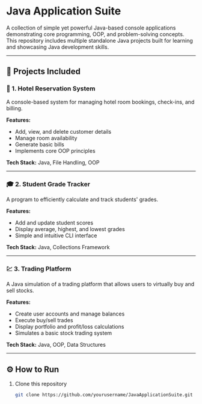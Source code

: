 # Java Application Suite

A collection of simple yet powerful Java-based console applications demonstrating core programming, OOP, and problem-solving concepts.  
This repository includes multiple standalone Java projects built for learning and showcasing Java development skills.

---

## 📂 Projects Included

### 🏨 1. Hotel Reservation System
A console-based system for managing hotel room bookings, check-ins, and billing.

**Features:**
- Add, view, and delete customer details  
- Manage room availability  
- Generate basic bills  
- Implements core OOP principles  

**Tech Stack:** Java, File Handling, OOP  

---

### 🎓 2. Student Grade Tracker
A program to efficiently calculate and track students' grades.

**Features:**
- Add and update student scores  
- Display average, highest, and lowest grades  
- Simple and intuitive CLI interface  

**Tech Stack:** Java, Collections Framework  

---

### 💹 3. Trading Platform
A Java simulation of a trading platform that allows users to virtually buy and sell stocks.

**Features:**
- Create user accounts and manage balances  
- Execute buy/sell trades  
- Display portfolio and profit/loss calculations  
- Simulates a basic stock trading system  

**Tech Stack:** Java, OOP, Data Structures  

---

## ⚙️ How to Run
1. Clone this repository  
   ```bash
   git clone https://github.com/yourusername/JavaApplicationSuite.git
